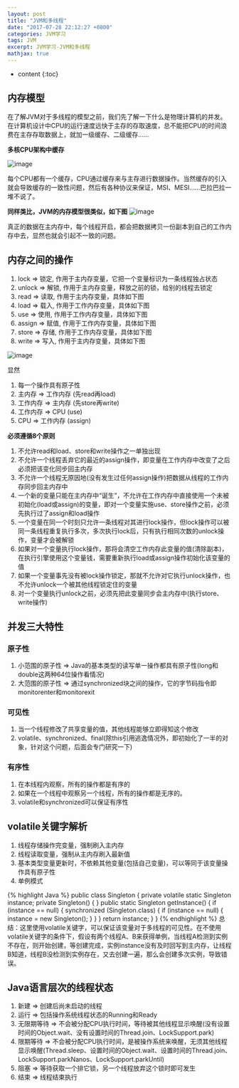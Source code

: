 ```yaml
---
layout: post
title: "JVM和多线程"
date: "2017-07-28 22:12:27 +0800"
categories: JVM学习
tags: JVM
excerpt: JVM学习-JVM和多线程
mathjax: true
---
```


* content
{:toc}

## 内存模型

在了解JVM对于多线程的模型之前，我们先了解一下什么是物理计算机的并发。在计算机设计中CPU的运行速度远快于主存的存取速度，总不能把CPU的时间浪费在主存存取数据上，就加一级缓存、二级缓存……

**多核CPU架构中缓存**

![image](../../../../public/img/jvm/计算机缓存图.png)

每个CPU都有一个缓存，CPU通过缓存来与主存进行数据操作。当然缓存的引入就会导致缓存的一致性问题，然后有各种协议来保证，MSI、MESI……巴拉巴拉一堆不说了。

**同样类比，JVM的内存模型很类似，如下图**
![image](../../../../public/img/jvm/JVM多线程内存模型.png)

真正的数据在主内存中，每个线程开启，都会把数据拷贝一份副本到自己的工作内存中去，显然也就会引起不一致的问题。

## 内存之间的操作

1. lock => 锁定, 作用于主内存变量，它把一个变量标识为一条线程独占状态
2. unlock => 解锁, 作用于主内存变量，释放之前的锁，给别的线程去锁定
3. read => 读取, 作用于主内存变量，具体如下图
4. load => 载入, 作用于工作内存变量，具体如下图
5. use => 使用, 作用于工作内存变量，具体如下图
6. assign => 赋值, 作用于工作内存变量，具体如下图
7. store => 存储, 作用于工作内存变量，具体如下图
8. write => 写入, 作用于主内存变量，具体如下图

![image](../../../../public/img/jvm/JVM内存间操作.png)

显然
1. 每一个操作具有原子性
2. 主内存 => 工作内存 (先read再load)
3. 工作内存 => 主内存 (先store再write)
4. 工作内存 => CPU (use)
5. CPU => 工作内存 (assign)

**必须遵循8个原则**
1. 不允许read和load、store和write操作之一单独出现
2. 不允许一个线程丢弃它的最近的assign操作，即变量在工作内存中改变了之后必须把该变化同步回主内存
3. 不允许一个线程无原因地(没有发生过任何assign操作)把数据从线程的工作内存同步回主内存中
4. 一个新的变量只能在主内存中“诞生”，不允许在工作内存中直接使用一个未被初始化(load或assign)的变量，即对一个变量实施use、store操作之前，必须先执行过了assign和load操作
5. 一个变量在同一个时刻只允许一条线程对其进行lock操作，但lock操作可以被同一条线程重复执行多次，多次执行lock后，只有执行相同次数的unlock操作，变量才会被解锁
6. 如果对一个变量执行lock操作，那将会清空工作内存此变量的值(清除副本)，在执行引擎使用这个变量钱，需要重新执行load或assign操作初始化该变量的值
7. 如果一个变量事先没有被lock操作锁定，那就不允许对它执行unlock操作，也不允许unlock一个被其他线程锁定住的变量
8. 对一个变量执行unlock之前，必须先把此变量同步会主内存中(执行store、write操作)


## 并发三大特性

### 原子性

1. 小范围的原子性 => Java的基本类型的读写单一操作都具有原子性(long和double这两种64位操作看情况)
2. 大范围的原子性 => 通过synchronized块之间的操作，它的字节码指令即monitorenter和monitorexit

### 可见性

1. 当一个线程修改了共享变量的值，其他线程能够立即得知这个修改
2. volatile、synchronized、final(除this引用逃逸情况外，即初始化了一半的对象，针对这个问题，后面会专门研究一下)

### 有序性

1. 在本线程内观察，所有的操作都是有序的
2. 如果在一个线程中观察另一个线程，所有的操作都是无序的。
3. volatile和synchronized可以保证有序性

## volatile关键字解析

1. 线程存储操作完变量，强制刷入主内存
2. 线程读取变量，强制从主内存刷入最新值
3. 基本类型变量更新时，不依赖其他变量(包括自己变量)，可以等同于该变量操作具有原子性
4. 单例模式

{% highlight Java %}
public class Singleton {
  private volatile static Singleton instance;
  private Singleton() {
  }
  public static Singleton getInstance() {
    if (instance == null) {
      synchronized (Singleton.class) {
        if (instance == null) {
          instance = new Singleton();
        }
      }
    }
    return instance;
  }
}
{% endhighlight %}
总结：这里使用volatile关键字，可以保证该变量对于多线程的可见性。在不使用volatile关键字的条件下，假设有两个线程A、B来获得单例，当线程A检测到实例不存在，则开始创建，等创建完成，实例instance没有及时回写到主内存，让线程B知道，线程B没检测到实例存在，又去创建一遍，那么会创建多次实例，导致错误。


## Java语言层次的线程状态

1. 新建 => 创建后尚未启动的线程
2. 运行 => 包括操作系统线程状态的Running和Ready
3. 无限期等待 => 不会被分配CPU执行时间，等待被其他线程显示唤醒(没有设置时间的Object.wait、没有设置时间的Thread.join、LockSupport.park)
4. 限期等待 => 不会被分配CPU执行时间，是被操作系统来唤醒，无须其他线程显示唤醒(Thread.sleep、设置时间的Object.wait、设置时间的Thread.join、LockSupport.parkNanos、LockSupport.parkUntil)
5. 阻塞 => 等待获取一个排它锁，另一个线程放弃这个锁时即可发生
6. 结束 => 线程结束执行
